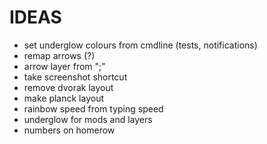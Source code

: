 IDEAS
=====

* set underglow colours from cmdline (tests, notifications)
* remap arrows (?)
* arrow layer from ";"
* take screenshot shortcut
* remove dvorak layout
* make planck layout
* rainbow speed from typing speed
* underglow for mods and layers
* numbers on homerow
